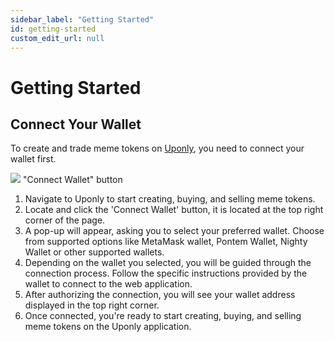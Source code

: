 ```yaml
---
sidebar_label: "Getting Started"
id: getting-started
custom_edit_url: null
---
```


# Getting Started

## Connect Your Wallet

To create and trade meme tokens on [Uponly](https://launchpad-git-base-launchpad-lync-world.vercel.app/), you need to connect your wallet first.

<div className="flex flex-col items-center">
    <img src="/img/base/Connect-btn.png"/>
    <span className="font-bold text-[rgb(192,192,192)]">"Connect Wallet" button</span>
</div>

1. Navigate to Uponly to start creating, buying, and selling meme tokens.
2. Locate and click the 'Connect Wallet' button, it is located at the top right corner of the page.
3. A pop-up will appear, asking you to select your preferred wallet. Choose from supported options like MetaMask wallet, Pontem Wallet, Nighty Wallet or other supported wallets.
4. Depending on the wallet you selected, you will be guided through the connection process. Follow the specific instructions provided by the wallet to connect to the web application.
5. After authorizing the connection, you will see your wallet address displayed in the top right corner.
6. Once connected, you're ready to start creating, buying, and selling meme tokens on the Uponly application.
